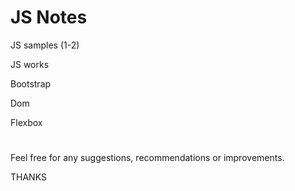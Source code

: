 # JS Notes

JS samples (1-2)

JS works

Bootstrap

Dom

Flexbox

#

Feel free for any suggestions, recommendations or improvements.

THANKS
